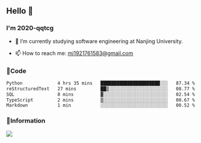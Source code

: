 ## Hello 👋


### I'm 2020-qqtcg

- 🔭 I’m currently studying software engineering at Nanjing University. 
<!-- - 🌱 I’m currently learning MLsys and -->
<!-- - 👯 I’m looking to collaborate on ... -->
<!-- - 🤔 I’m looking for help with ... -->
<!-- - 💬 Ask me about ... -->
- 📫 How to reach me: mj1921761583@gmail.com
<!-- - 😄 Pronouns: ... -->
<!-- - ⚡ Fun fact: ... -->

### 🌱Code
<!--START_SECTION:waka-->

```txt
Python             4 hrs 35 mins   ██████████████████████░░░   87.34 %
reStructuredText   27 mins         ██▒░░░░░░░░░░░░░░░░░░░░░░   08.77 %
SQL                8 mins          ▓░░░░░░░░░░░░░░░░░░░░░░░░   02.54 %
TypeScript         2 mins          ▒░░░░░░░░░░░░░░░░░░░░░░░░   00.67 %
Markdown           1 min           ░░░░░░░░░░░░░░░░░░░░░░░░░   00.52 %
```

<!--END_SECTION:waka-->

### 💬Information
![](https://github-readme-stats.vercel.app/api?username=2020-qqtcg&theme=buefy&hide_border=false)


<!-- <div align="center"> <img src="https://github-readme-activity-graph.vercel.app/graph?username=2020-qqtcg&theme=minimal" /> </div> -->


